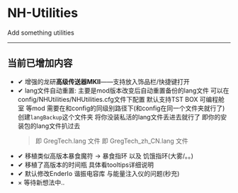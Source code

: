 # NH-Utilities
 Add something utilities

---
## 当前已增加内容
  - ✔ 增强的龙研**高级传送器MKII**——支持放入饰品栏/快捷键打开
  - ✔ lang文件自动重置: 主要是mod版本改变后自动重置备份的lang文件
    可以在config/NHUtilities/NHUtilities.cfg文件下配置
    默认支持TST BOX 可编程舱室 等mod
    需要在和config的同级别路径下(和config在同一个文件夹就行了)
    创建`langBackup`这个文件夹
    将你没装私活的lang文件丢进去就行了
    即你的安装包的lang文件扒过去
    > 即 GregTech.lang 文件
    > 即 GregTech_zh_CN.lang 文件
  - ✔ 移植类似高版本暴食魔符 -> 暴食指环 以及 饥饿指环(大雾/。。)
  - ✔ 移植了高版本的时间瓶 具体看tooltips详细说明
  - ✔ 默认修改EnderIo 谐振电容库 与能量注入仪的问题(秒充)
  - × 等待新想法中..
